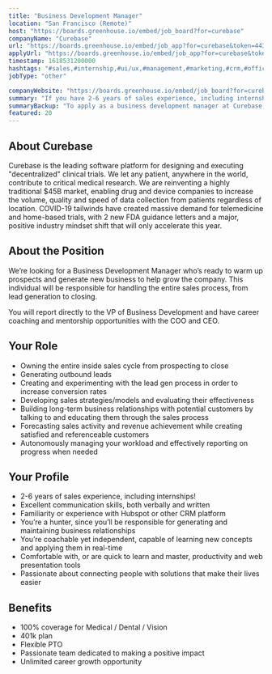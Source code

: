 ```yaml
---
title: "Business Development Manager"
location: "San Francisco (Remote)"
host: "https://boards.greenhouse.io/embed/job_board?for=curebase"
companyName: "Curebase"
url: "https://boards.greenhouse.io/embed/job_app?for=curebase&token=4431234003"
applyUrl: "https://boards.greenhouse.io/embed/job_app?for=curebase&token=4431234003#app"
timestamp: 1618531200000
hashtags: "#sales,#internship,#ui/ux,#management,#marketing,#crm,#office"
jobType: "other"

companyWebsite: "https://boards.greenhouse.io/embed/job_board?for=curebase"
summary: "If you have 2-6 years of sales experience, including internships!, Curebase has a job opening for a business development manager"
summaryBackup: "To apply as a business development manager at Curebase, you preferably need to have some knowledge of: #sales, #internship, #ui/ux."
featured: 20
---
```


## About Curebase

Curebase is the leading software platform for designing and executing "decentralized" clinical trials. We let any patient, anywhere in the world, contribute to critical medical research. We are reinventing a highly traditional $45B market, enabling drug and device companies to increase the volume, quality and speed of data collection from patients regardless of location. COVID-19 tailwinds have created massive demand for telemedicine and home-based trials, with 2 new FDA guidance letters and a major, positive industry mindset shift that will only accelerate this year.

## About the Position

We’re looking for a Business Development Manager who’s ready to warm up prospects and generate new business to help grow the company. This individual will be responsible for handling the entire sales process, from lead generation to closing.

You will report directly to the VP of Business Development and have career coaching and mentorship opportunities with the COO and CEO.

## Your Role

*   Owning the entire inside sales cycle from prospecting to close
*   Generating outbound leads
*   Creating and experimenting with the lead gen process in order to increase conversion rates
*   Developing sales strategies/models and evaluating their effectiveness
*   Building long-term business relationships with potential customers by talking to and educating them through the sales process
*   Forecasting sales activity and revenue achievement while creating satisfied and referenceable customers
*   Autonomously managing your workload and effectively reporting on progress when needed

## Your Profile

*   2-6 years of sales experience, including internships!
*   Excellent communication skills, both verbally and written
*   Familiarity or experience with Hubspot or other CRM platform
*   You’re a hunter, since you’ll be responsible for generating and maintaining business relationships
*   You’re coachable yet independent, capable of learning new concepts and applying them in real-time
*   Comfortable with, or are quick to learn and master, productivity and web presentation tools
*   Passionate about connecting people with solutions that make their lives easier

## Benefits

*   100% coverage for Medical / Dental / Vision
*   401k plan
*   Flexible PTO
*   Passionate team dedicated to making a positive impact
*   Unlimited career growth opportunity
